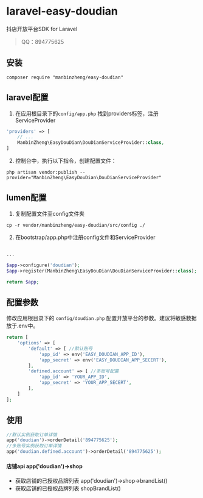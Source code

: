 # laravel-easy-doudian

抖店开放平台SDK for Laravel

> QQ：894775625



## 安装

```shell
composer require "manbinzheng/easy-doudian"
```

## laravel配置
1. 在应用根目录下的`config/app.php` 找到providers标签，注册 ServiceProvider

```php
'providers' => [
    // ...
    ManbinZheng\EasyDouDian\DouDianServiceProvider::class,
]
```

2. 控制台中，执行以下指令，创建配置文件：

```shell
php artisan vendor:publish --provider="ManbinZheng\EasyDouDian\DouDianServiceProvider"
```

## lumen配置
1. 复制配置文件至config文件夹
```shell
cp -r vendor/manbinzheng/easy-doudian/src/config ./
```


2. 在bootstrap/app.php中注册config文件和ServiceProvider

```php

...

$app->configure('doudian');
$app->register(ManbinZheng\EasyDouDian\DouDianServiceProvider::class);

return $app;
```

## 配置参数

修改应用根目录下的 `config/doudian.php` 配置开放平台的参数。建议将敏感数据放于.env中。
```php
return [
    'options' => [
        'default' => [ //默认账号
            'app_id' => env('EASY_DOUDIAN_APP_ID'),
            'app_secret' => env('EASY_DOUDIAN_APP_SECERT'),
        ],
        'defined.account' => [ //多账号配置
            'app_id' => 'YOUR_APP_ID',
            'app_secret' => 'YOUR_APP_SECERT',
        ],
    ]
];
```

## 使用
```php
//默认实例获取订单详情
app('doudian')->orderDetail('894775625');
//多账号实例获取订单详情
app('doudian.defined.account')->orderDetail('894775625');
```



#### 店铺api app('doudian')->shop

- 获取店铺的已授权品牌列表 app('doudian')->shop->brandList()
- 获取店铺的已授权品牌列表 shopBrandList()

